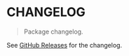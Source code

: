 # CHANGELOG

> Package changelog.

See [GitHub Releases](https://github.com/stdlib-js/math-base-assert-int32-is-even/releases) for the changelog.